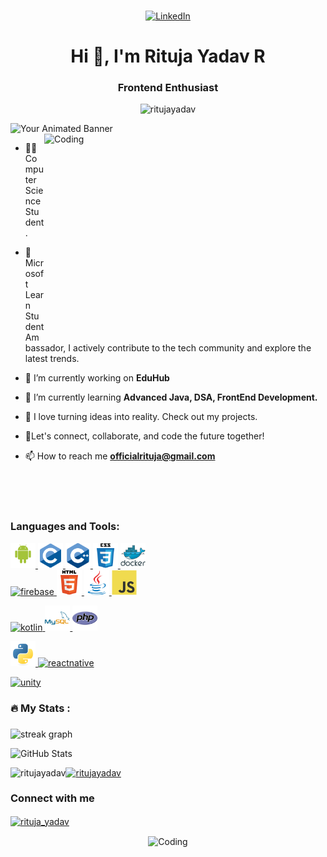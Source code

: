 

###

<div align="center">


[![LinkedIn](https://img.shields.io/static/v1?message=LinkedIn&logo=linkedin&label=&color=0077B5&logoColor=white&labelColor=&style=for-the-badge)](https://www.linkedin.com/in/rituja-yadav-b6080323a/)
  
</div>
<h1 align="center">Hi 👋, I'm Rituja Yadav R</h1>

<h3 align="center"><b>Frontend Enthusiast</b> </h3>
<p align="center"> <img src="https://komarev.com/ghpvc/?username=ritujayadav&label=Profile%20views&color=0e75b6&style=flat" alt="ritujayadav" /> </p>
<img src="https://media.giphy.com/media/v1.Y2lkPTc5MGI3NjExY2F5d3ZxenR1YWIzaHRuNDR5c2t4N2E2c204MTBpb3ZobGt5ZzdidiZlcD12MV9pbnRlcm5hbF9naWZfYnlfaWQmY3Q9Zw/eLdb3yQmrpHoRmqCWR/giphy.gif" width="3550" height="450" alt="Your Animated Banner">



<img align="right" alt="Coding" width="450" height="330" src="https://tenor.com/view/working-from-home-computer-homework-gif-13271998.gif">



  
- 👨‍💻 Computer Science Student.

- 🌟 Microsoft Learn Student Ambassador, I actively contribute to the tech community and explore the latest trends. 

- 🔭 I’m currently working on **EduHub**

- 🌱 I’m currently learning **Advanced Java, DSA, FrontEnd Development.**

- 🌟 I love turning ideas into reality. Check out my projects.
  
- 🌈Let's connect, collaborate, and code the future together! 
  
- 📫 How to reach me **officialrituja@gmail.com**
<br>
<br>
<br>




<h3 align="left">Languages and Tools:</h3>
<p align="left"> <a href="https://developer.android.com" target="_blank" rel="noreferrer"> <img src="https://raw.githubusercontent.com/devicons/devicon/master/icons/android/android-original-wordmark.svg" alt="android" width="40" height="40"/> </a> <a href="https://www.cprogramming.com/" target="_blank" rel="noreferrer"> <img src="https://raw.githubusercontent.com/devicons/devicon/master/icons/c/c-original.svg" alt="c" width="40" height="40"/> </a> <a href="https://www.w3schools.com/cpp/" target="_blank" rel="noreferrer"> <img src="https://raw.githubusercontent.com/devicons/devicon/master/icons/cplusplus/cplusplus-original.svg" alt="cplusplus" width="40" height="40"/> </a> <a href="https://www.w3schools.com/css/" target="_blank" rel="noreferrer"> <img src="https://raw.githubusercontent.com/devicons/devicon/master/icons/css3/css3-original-wordmark.svg" alt="css3" width="40" height="40"/> </a> <a href="https://www.docker.com/" target="_blank" rel="noreferrer"><img src="https://raw.githubusercontent.com/devicons/devicon/master/icons/docker/docker-original-wordmark.svg" alt="docker" width="40" height="40"/> </a> <a href="https://firebase.google.com/" target="_blank" rel="noreferrer"> 
   <br>
<img src="https://www.vectorlogo.zone/logos/firebase/firebase-icon.svg" alt="firebase" width="40" height="40"/> </a> <a href="https://www.w3.org/html/" target="_blank" rel="noreferrer"> <img src="https://raw.githubusercontent.com/devicons/devicon/master/icons/html5/html5-original-wordmark.svg" alt="html5" width="40" height="40"/> </a> <a href="https://www.java.com" target="_blank" rel="noreferrer"> <img src="https://raw.githubusercontent.com/devicons/devicon/master/icons/java/java-original.svg" alt="java" width="40" height="40"/> </a> <a href="https://developer.mozilla.org/en-US/docs/Web/JavaScript" target="_blank" rel="noreferrer"> <img src="https://raw.githubusercontent.com/devicons/devicon/master/icons/javascript/javascript-original.svg" alt="javascript" width="40" height="40"/> </a> <a href="https://kotlinlang.org" target="_blank" rel="noreferrer"> 
  
  <img src="https://www.vectorlogo.zone/logos/kotlinlang/kotlinlang-icon.svg" alt="kotlin" width="40" height="40"/> </a> <a href="https://www.mysql.com/" target="_blank" rel="noreferrer"> <img src="https://raw.githubusercontent.com/devicons/devicon/master/icons/mysql/mysql-original-wordmark.svg" alt="mysql" width="40" height="40"/> </a> <a href="https://nodejs.org" target="_blank" rel="noreferrer"> <img src="https://raw.githubusercontent.com/devicons/devicon/master/icons/php/php-original.svg" alt="php" width="40" height="40"/> </a> <a href="https://www.python.org" target="_blank" rel="noreferrer"> 
  
<img src="https://raw.githubusercontent.com/devicons/devicon/master/icons/python/python-original.svg" alt="python" width="40" height="40"/> </a> <a href="https://reactjs.org/" target="_blank" rel="noreferrer"> <img src="https://reactnative.dev/img/header_logo.svg" alt="reactnative" width="40" height="40"/> </a> <a href="https://unity.com/" target="_blank" rel="noreferrer"> 

<img src="https://www.vectorlogo.zone/logos/unity3d/unity3d-icon.svg" alt="unity" width="40" height="40"/> </a> </p>


<h3 align="left">🔥   My Stats :</h3>

###



  <img src="https://streak-stats.demolab.com?user=ritujayadav&locale=en&mode=daily&theme=dark&hide_border=false&border_radius=5&order=3" height="220" alt="streak graph"  />



<!-- GitHub Readme Stats - Animated Icons -->
![GitHub Stats](https://github-readme-stats.vercel.app/api?username=ritujayadav&show_icons=true&hide_title=true&count_private=true&hide=prs&theme=radical)

<div align="center">
<p><img align="left" src="https://github-readme-stats.vercel.app/api/top-langs?username=ritujayadav&show_icons=true&locale=en&layout=compact" alt="ritujayadav" /></p>
</div>







<p align="left"> <a href="https://github.com/ritujayadav/github-profile-trophy"><img src="https://github-profile-trophy.vercel.app/?username=ritujayadav&theme=gruvbox" alt="ritujayadav" /></a> </p>



<h3 align="left">Connect with me</h3>
<p align="left">
<a href="https://www.leetcode.com/rituja_yadav" target="blank"><img align="center" src="https://raw.githubusercontent.com/rahuldkjain/github-profile-readme-generator/master/src/images/icons/Social/leet-code.svg" alt="rituja_yadav" height="30" width="40" /></a>
</p>




<div align="center">
<img align="center" alt="Coding" width="400" height="270" src="https://tenor.com/view/coding-gif-18657810.gif">
</div>
